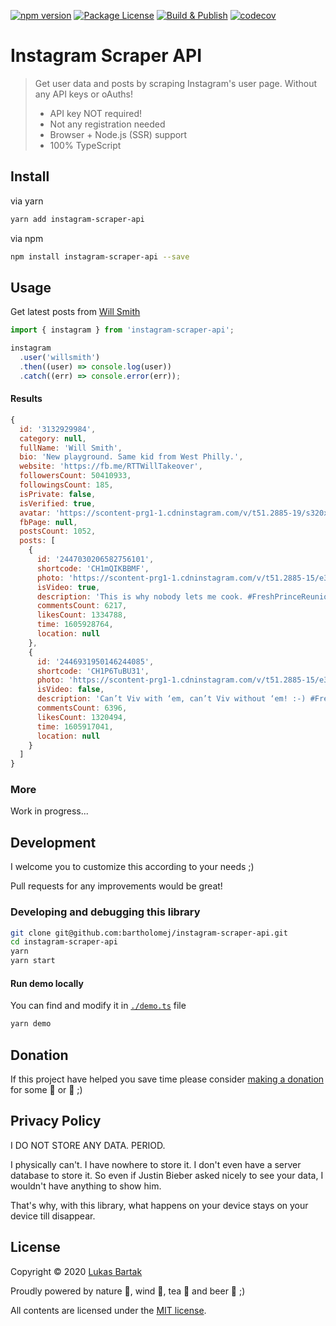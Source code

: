 [![npm version](https://badge.fury.io/js/instagram-scraper-api.svg)](https://badge.fury.io/js/instagram-scraper-api)
[![Package License](https://img.shields.io/npm/l/instagram-scraper-api.svg)](https://www.npmjs.com/instagram-scraper-api)
[![Build & Publish](https://github.com/bartholomej/instagram-scraper-api/workflows/Build%20&%20Publish/badge.svg)](https://github.com/bartholomej/instagram-scraper-api/actions)
[![codecov](https://codecov.io/gh/bartholomej/instagram-scraper-api/branch/master/graph/badge.svg?token=YQH9UoVrGP)](https://codecov.io/gh/bartholomej/instagram-scraper-api)

# Instagram Scraper API

> Get user data and posts by scraping Instagram's user page. Without any API keys or oAuths!
>
> - API key NOT required!
> - Not any registration needed
> - Browser + Node.js (SSR) support
> - 100% TypeScript

## Install

via yarn

```bash
yarn add instagram-scraper-api
```

via npm

```bash
npm install instagram-scraper-api --save
```

## Usage

Get latest posts from [Will Smith](https://www.instagram.com/willsmith)

```javascript
import { instagram } from 'instagram-scraper-api';

instagram
  .user('willsmith')
  .then((user) => console.log(user))
  .catch((err) => console.error(err));
```

#### Results

```javascript
{
  id: '3132929984',
  category: null,
  fullName: 'Will Smith',
  bio: 'New playground. Same kid from West Philly.⁣⁣⁣',
  website: 'https://fb.me/RTTWillTakeover',
  followersCount: 50410933,
  followingsCount: 185,
  isPrivate: false,
  isVerified: true,
  avatar: 'https://scontent-prg1-1.cdninstagram.com/v/t51.2885-19/s320x320/126947726_281263379986327_6281262352239007520_n.jpg?_nc_ht=scontent-prg1-1.cdninstagram.com&_nc_ohc=47FwFhMeHegAX_G_Efc&tp=1&oh=cb0674289129567814e591e1256131d2&oe=5FE33AAD',
  fbPage: null,
  postsCount: 1052,
  posts: [
    {
      id: '2447030206582756101',
      shortcode: 'CH1mQIKBBMF',
      photo: 'https://scontent-prg1-1.cdninstagram.com/v/t51.2885-15/e35/126151383_156030889537953_5358114580816397186_n.jpg?_nc_ht=scontent-prg1-1.cdninstagram.com&_nc_cat=1&_nc_ohc=SQAb3GhyBBwAX-KcYjc&tp=1&oh=07d2403de4db567647310872a81ab83f&oe=5FBB2897',
      isVideo: true,
      description: 'This is why nobody lets me cook. #FreshPrinceReunion',
      commentsCount: 6217,
      likesCount: 1334788,
      time: 1605928764,
      location: null
    },
    {
      id: '2446931950146244085',
      shortcode: 'CH1P6TuBU31',
      photo: 'https://scontent-prg1-1.cdninstagram.com/v/t51.2885-15/e35/p1080x1080/126838948_202552767996560_4560560924720673_n.jpg?_nc_ht=scontent-prg1-1.cdninstagram.com&_nc_cat=1&_nc_ohc=doGn1dkB44gAX84lb7d&tp=1&oh=4c68a21d7f75a808b9ca21dac476554d&oe=5FE070D8',
      isVideo: false,
      description: 'Can’t Viv with ‘em, can’t Viv without ‘em! :-) #FreshPrinceReunion',
      commentsCount: 6396,
      likesCount: 1320494,
      time: 1605917041,
      location: null
    }
  ]
}
```

### More

Work in progress...

## Development

I welcome you to customize this according to your needs ;)

Pull requests for any improvements would be great!

### Developing and debugging this library

```bash
git clone git@github.com:bartholomej/instagram-scraper-api.git
cd instagram-scraper-api
yarn
yarn start
```

#### Run demo locally

You can find and modify it in [`./demo.ts`](./demo.ts) file

```bash
yarn demo
```

## Donation

If this project have helped you save time please consider [making a donation](https://github.com/sponsors/bartholomej) for some 🍺 or 🍵 ;)

## Privacy Policy

I DO NOT STORE ANY DATA. PERIOD.

I physically can't. I have nowhere to store it. I don't even have a server database to store it. So even if Justin Bieber asked nicely to see your data, I wouldn't have anything to show him.

That's why, with this library, what happens on your device stays on your device till disappear.

## License

Copyright &copy; 2020 [Lukas Bartak](http://bartweb.cz)

Proudly powered by nature 🗻, wind 💨, tea 🍵 and beer 🍺 ;)

All contents are licensed under the [MIT license].

[mit license]: LICENSE
